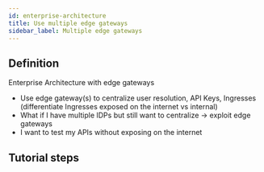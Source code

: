 ```yaml
---
id: enterprise-architecture
title: Use multiple edge gateways
sidebar_label: Multiple edge gateways
---
```


## Definition

Enterprise Architecture with edge gateways
- Use edge gateway(s) to centralize user resolution, API Keys, Ingresses (differentiate Ingresses exposed on the internet vs internal)
- What if I have multiple IDPs but still want to centralize -> exploit edge gateways
- I want to test my APIs without exposing on the internet

## Tutorial steps

